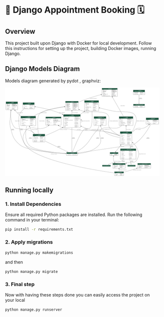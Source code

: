# 🐍 Django Appointment Booking 🗓️

## Overview
This project built upon Django with Docker for local development. Follow this instructions for setting up the project, building Docker images, running Django.

## Django Models Diagram

Models diagram generated by pydot , graphviz:

![Diagram of Django Models](assets/my_models.png)

[//]: # (### 1. Install Dependencies)

[//]: # (Ensure all required Python packages are installed.)

[//]: # ()
[//]: # (```bash)

[//]: # (pip install -r requirements.txt)

[//]: # (```)

[//]: # (### 2. Docker Setup)

[//]: # (To build the Docker image:)

[//]: # ()
[//]: # (```bash)

[//]: # (docker build appointment-booking .)

[//]: # (```)

[//]: # (To run the Docker container:)

[//]: # ()
[//]: # (```bash)

[//]: # (docker run -p 8000:8000 appointment-booking)

[//]: # (```)

[//]: # (OR)

[//]: # ()
[//]: # (```bash)

[//]: # (docker-compose up -d)

[//]: # (```)

[//]: # ()
[//]: # (Access the project through this url:)

[//]: # ()
[//]: # (`http://localhost:8000/`)

[//]: # ()
[//]: # (### 3. Running the Django Project)

[//]: # (After running the Docker container, you can open the Django project at:)

[//]: # (```)

[//]: # (http://localhost:8000)

[//]: # (```)

## Running locally

### 1. Install Dependencies
Ensure all required Python packages are installed. Run the following command in your terminal:
```bash
pip install -r requirements.txt
```

### 2. Apply migrations

```bash
python manage.py makemigrations
```

and then

```bash
python manage.py migrate
```

### 3. Final step
Now with having these steps done you can easily access the project on your local

```bash
python manage.py runserver
```



